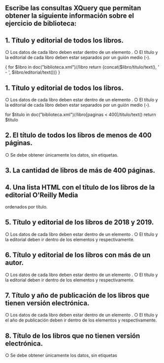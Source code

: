 ## Escribe las consultas XQuery que permitan obtener la siguiente información sobre el ejercicio de biblioteca:

##  1. Título y editorial de todos los libros.
○ Los datos de cada libro deben estar dentro de un elemento <libro>.
○ El título y la editorial de cada libro deben estar separados por un guión
medio (-).

<libros>
{
    for $libro in doc("biblioteca.xml")//libro
    return <libro>{concat($libro/titulo/text(), ' - ', $libro/editorial/text())}</libro>
}
</libros>

## 1. Título y editorial de todos los libros.
○ Los datos de cada libro deben estar dentro de un elemento <libro>.
○ El título y la editorial de cada libro deben estar separados por un guión
medio (-).

for $titulo in doc("biblioteca.xml")//libro[paginas < 400]/titulo/text()
return $titulo

## 2. El título de todos los libros de menos de 400 páginas.
○ Se debe obtener únicamente los datos, sin etiquetas.

## 3. La cantidad de libros de más de 400 páginas.  

## 4. Una lista HTML con el título de los libros de la editorial O'Reilly Media
ordenados por título.  

## 5. Título y editorial de los libros de 2018 y 2019.
○ Los datos de cada libro deben estar dentro de un elemento <libro>.
○ El título y la editorial deben ir dentro de los elementos <titulo> y
<editorial> respectivamente.  

## 6. Título y editorial de los libros con más de un autor.
○ Los datos de cada libro deben estar dentro de un elemento <libro>.
○ El título y la editorial deben ir dentro de los elementos <titulo> y
<editorial> respectivamente.  

## 7. Título y año de publicación de los libros que tienen versión electrónica.
○ Los datos de cada libro deben estar dentro de un elemento <libro>.
○ El título y el año de publicación deben ir dentro de los elementos
<titulo> y <fecha-publicacion> respectivamente.  

## 8. Título de los libros que no tienen versión electrónica.
○ Se debe obtener únicamente los datos, sin etiquetas   



